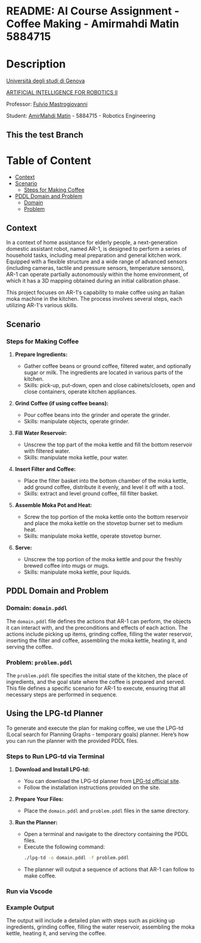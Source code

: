 # README: AI Course Assignment - Coffee Making - Amirmahdi Matin 5884715
# Description
[Università degli studi di Genova](https://unige.it/en/ "University of Genova")

[ARTIFICIAL INTELLIGENCE FOR ROBOTICS II](https://corsi.unige.it/en/off.f/2023/ins/66544)

Professor: [Fulvio Mastrogiovanni](fulvio.mastrogiovanni@unige.it "Fulvio Mastrogiovanni")

Student: [AmirMahdi Matin](https://github.com/amirmat98 "AmirMahdi Matin")  - 5884715 - Robotics Engineering

## This the test Branch

# Table of Content
- [Context](#Context)
- [Scenario](#Scenario)
   - [Steps for Making Coffee](#steps-for-making-coffee)
- [PDDL Domain and Problem](#pddl-domain-and-problem)
   - [Domain](#Domain)
   - [Problem](#Problem)

## Context

In a context of home assistance for elderly people, a next-generation domestic assistant robot, named AR-1, is designed to perform a series of household tasks, including meal preparation and general kitchen work. Equipped with a flexible structure and a wide range of advanced sensors (including cameras, tactile and pressure sensors, temperature sensors), AR-1 can operate partially autonomously within the home environment, of which it has a 3D mapping obtained during an initial calibration phase.

This project focuses on AR-1's capability to make coffee using an Italian moka machine in the kitchen. The process involves several steps, each utilizing AR-1's various skills.

## Scenario

### Steps for Making Coffee

1. **Prepare Ingredients:** 
   - Gather coffee beans or ground coffee, filtered water, and optionally sugar or milk. The ingredients are located in various parts of the kitchen.
   - Skills: pick-up, put-down, open and close cabinets/closets, open and close containers, operate kitchen appliances.

2. **Grind Coffee (if using coffee beans):**
   - Pour coffee beans into the grinder and operate the grinder.
   - Skills: manipulate objects, operate grinder.

3. **Fill Water Reservoir:**
   - Unscrew the top part of the moka kettle and fill the bottom reservoir with filtered water.
   - Skills: manipulate moka kettle, pour water.

4. **Insert Filter and Coffee:**
   - Place the filter basket into the bottom chamber of the moka kettle, add ground coffee, distribute it evenly, and level it off with a tool.
   - Skills: extract and level ground coffee, fill filter basket.

5. **Assemble Moka Pot and Heat:**
   - Screw the top portion of the moka kettle onto the bottom reservoir and place the moka kettle on the stovetop burner set to medium heat.
   - Skills: manipulate moka kettle, operate stovetop burner.

6. **Serve:**
   - Unscrew the top portion of the moka kettle and pour the freshly brewed coffee into mugs or mugs.
   - Skills: manipulate moka kettle, pour liquids.

## PDDL Domain and Problem

### Domain: `domain.pddl`

The `domain.pddl` file defines the actions that AR-1 can perform, the objects it can interact with, and the preconditions and effects of each action. The actions include picking up items, grinding coffee, filling the water reservoir, inserting the filter and coffee, assembling the moka kettle, heating it, and serving the coffee.

### Problem: `problem.pddl`

The `problem.pddl` file specifies the initial state of the kitchen, the place of ingredients, and the goal state where the coffee is prepared and served. This file defines a specific scenario for AR-1 to execute, ensuring that all necessary steps are performed in sequence.

## Using the LPG-td Planner

To generate and execute the plan for making coffee, we use the LPG-td (Local search for Planning Graphs - temporary goals) planner. Here’s how you can run the planner with the provided PDDL files.

### Steps to Run LPG-td via Terminal

1. **Download and Install LPG-td:**
   - You can download the LPG-td planner from [LPG-td official site](http://lpg.unibs.it/).
   - Follow the installation instructions provided on the site.

2. **Prepare Your Files:**
   - Place the `domain.pddl` and `problem.pddl` files in the same directory.

3. **Run the Planner:**
   - Open a terminal and navigate to the directory containing the PDDL files.
   - Execute the following command:
     ```bash
     ./lpg-td -o domain.pddl -f problem.pddl
     ```
   - The planner will output a sequence of actions that AR-1 can follow to make coffee.

### Run via Vscode

### Example Output

The output will include a detailed plan with steps such as picking up ingredients, grinding coffee, filling the water reservoir, assembling the moka kettle, heating it, and serving the coffee.